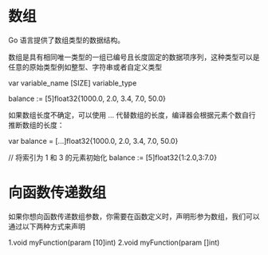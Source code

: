 # 数组
Go 语言提供了数组类型的数据结构。

数组是具有相同唯一类型的一组已编号且长度固定的数据项序列，这种类型可以是任意的原始类型例如整型、字符串或者自定义类型

var variable_name [SIZE] variable_type


balance := [5]float32{1000.0, 2.0, 3.4, 7.0, 50.0}


如果数组长度不确定，可以使用 ... 代替数组的长度，编译器会根据元素个数自行推断数组的长度：

var balance = [...]float32{1000.0, 2.0, 3.4, 7.0, 50.0}

//  将索引为 1 和 3 的元素初始化
balance := [5]float32{1:2.0,3:7.0}

# 向函数传递数组
如果你想向函数传递数组参数，你需要在函数定义时，声明形参为数组，我们可以通过以下两种方式来声明

1.void myFunction(param [10]int)
2.void myFunction(param []int)
